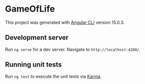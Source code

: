 # GameOfLife

This project was generated with [Angular CLI](https://github.com/angular/angular-cli) version 15.0.3.

## Development server
Run `ng serve` for a dev server. Navigate to `http://localhost:4200/`.

## Running unit tests

Run `ng test` to execute the unit tests via [Karma](https://karma-runner.github.io).
